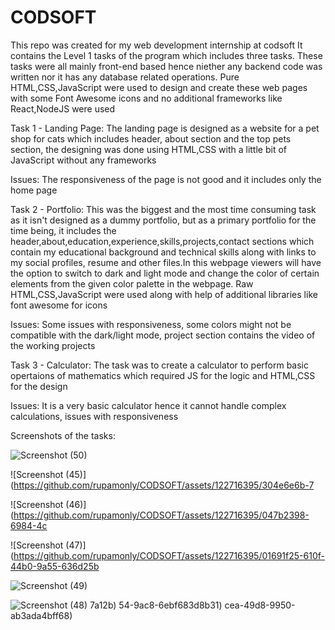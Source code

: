 # CODSOFT
This repo was created for my web development internship at codsoft
It contains the Level 1 tasks of the program which includes three tasks. These tasks were all mainly front-end based hence niether any backend code was written nor it has any database related operations. Pure HTML,CSS,JavaScript were used to design and create these web pages with some Font Awesome icons and no additional frameworks like React,NodeJS were used

Task 1 - Landing Page:
The landing page is designed as a website for a pet shop for cats which includes header, about section and the top pets section, the designing was done using HTML,CSS with a little bit of JavaScript without any frameworks

Issues:
        The responsiveness of the page is not good and it includes only the home page

Task 2 - Portfolio:
This was the biggest and the most time consuming task as it isn't designed as a dummy portfolio, but as a primary portfolio for the time being, it includes the header,about,education,experience,skills,projects,contact sections which contain my educational background and technical skills along with links to my social profiles, resume and other files.In this webpage viewers will have the option to switch to dark and light mode and change the color of certain elements from the given color palette in the webpage. Raw HTML,CSS,JavaScript were used along with help of additional libraries like font awesome for icons

Issues:
        Some issues with responsiveness, some colors might not be compatible with the dark/light mode, project section contains the video of the working projects

Task 3 - Calculator:
The task was to create a calculator to perform basic opertaions of mathematics which required JS for the logic and HTML,CSS for the design

Issues:
        It is a very basic calculator hence it cannot handle complex calculations, issues with responsiveness

Screenshots of the tasks:
        
![Screenshot (50)](https://github.com/rupamonly/CODSOFT/assets/122716395/2d44e78c-583d-4afa-a235-929f25c48754)

![Screenshot (45)](https://github.com/rupamonly/CODSOFT/assets/122716395/304e6e6b-7

![Screenshot (46)](https://github.com/rupamonly/CODSOFT/assets/122716395/047b2398-6984-4c

![Screenshot (47)](https://github.com/rupamonly/CODSOFT/assets/122716395/01691f25-610f-44b0-9a55-636d25b

![Screenshot (49)](https://github.com/rupamonly/CODSOFT/assets/122716395/a4121a95-a11c-4216-9c61-8c6d191e8d54)

![Screenshot (48)](https://github.com/rupamonly/CODSOFT/assets/122716395/9339f52b-5e4e-418b-8dee-749957e4f910)
7a12b)
54-9ac8-6ebf683d8b31)
cea-49d8-9950-ab3ada4bff68)
